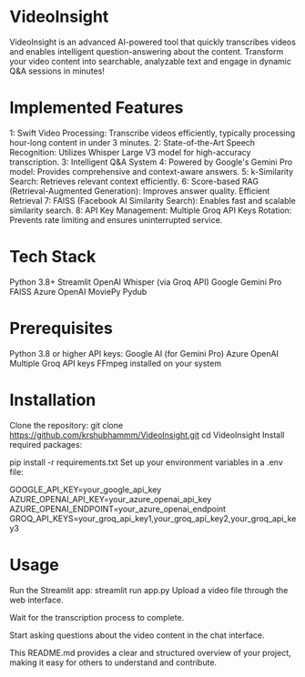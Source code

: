 # VideoInsight
VideoInsight is an advanced AI-powered tool that quickly transcribes videos and enables intelligent question-answering about the content. Transform your video content into searchable, analyzable text and engage in dynamic Q&A sessions in minutes!

# Implemented Features
 1: Swift Video Processing: Transcribe videos efficiently, typically processing hour-long content in under 3 minutes.
 2: State-of-the-Art Speech Recognition: Utilizes Whisper Large V3 model for high-accuracy transcription.
 3: Intelligent Q&A System
 4: Powered by Google's Gemini Pro model: Provides comprehensive and context-aware answers.
 5: k-Similarity Search: Retrieves relevant context efficiently.
 6: Score-based RAG (Retrieval-Augmented Generation): Improves answer quality.
    Efficient Retrieval
 7: FAISS (Facebook AI Similarity Search): Enables fast and scalable similarity search.
 8: API Key Management: Multiple Groq API Keys Rotation: Prevents rate limiting and ensures uninterrupted service.
 # Tech Stack
Python 3.8+
Streamlit
OpenAI Whisper (via Groq API)
Google Gemini Pro
FAISS
Azure OpenAI
MoviePy
Pydub
# Prerequisites
Python 3.8 or higher
API keys:
Google AI (for Gemini Pro)
Azure OpenAI
Multiple Groq API keys
FFmpeg installed on your system
# Installation
Clone the repository:
git clone https://github.com/krshubhammm/VideoInsight.git
cd VideoInsight
Install required packages:

pip install -r requirements.txt
Set up your environment variables in a .env file:

GOOGLE_API_KEY=your_google_api_key
AZURE_OPENAI_API_KEY=your_azure_openai_api_key
AZURE_OPENAI_ENDPOINT=your_azure_openai_endpoint
GROQ_API_KEYS=your_groq_api_key1,your_groq_api_key2,your_groq_api_key3
# Usage
Run the Streamlit app:
streamlit run app.py
Upload a video file through the web interface.

Wait for the transcription process to complete.

Start asking questions about the video content in the chat interface.

This README.md provides a clear and structured overview of your project, making it easy for others to understand and contribute.
